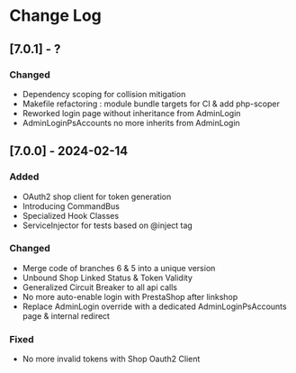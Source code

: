 # Change Log

## [7.0.1] - ?

### Changed
* Dependency scoping for collision mitigation
* Makefile refactoring : module bundle targets for CI & add php-scoper
* Reworked login page without inheritance from AdminLogin
* AdminLoginPsAccounts no more inherits from AdminLogin

## [7.0.0] - 2024-02-14

### Added
* OAuth2 shop client for token generation
* Introducing CommandBus
* Specialized Hook Classes
* ServiceInjector for tests based on @inject tag

### Changed
* Merge code of branches 6 & 5 into a unique version
* Unbound Shop Linked Status & Token Validity
* Generalized Circuit Breaker to all api calls
* No more auto-enable login with PrestaShop after linkshop
* Replace AdminLogin override with a dedicated AdminLoginPsAccounts page & internal redirect

### Fixed
* No more invalid tokens with Shop Oauth2 Client






